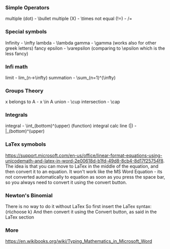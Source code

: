 ### Simple Operators
multiple (dot) - \bullet
multiple (X) - \times
not equal (!=) - /=

### Special symbols
Infinity - \infty
lambda - \lambda
gamma - \gamma (works also for other greek letters)
fancy epsilon - \varepsilon (comparing to \epsilon which is the less fancy)

### Infi math
limit - lim_(n->\infty)
summation - \sum_(n=1)^(\infty)

### Groups Theory
x belongs to A - x \in A
union - \cup
intersection - \cap

### Integrals
integral - \int_(bottom)^(upper) (function)
integral calc line (|) - |_(bottom)^(upper)

### LaTex symobols
https://support.microsoft.com/en-us/office/linear-format-equations-using-unicodemath-and-latex-in-word-2e00618d-b1fd-49d8-8cb4-8d17f25754f8.
The idea is that you can move to LaTex in the middle of the equation, and then convert it to an equation.
It won't work like the MS Word Equation - its not converted automatically to equation as soon as you press the space bar, so you always need to convert it using the convert button.

### Newton's Binomial
There is no way to do it without LaTex
So first insert the LaTex syntax:
{n\choose k}
And then convert it using the Convert button, as said in the LaTex section

### More
https://en.wikibooks.org/wiki/Typing_Mathematics_in_Microsoft_Word
